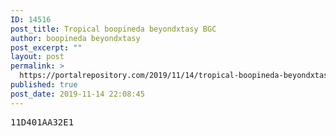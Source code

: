 ```yaml
---
ID: 14516
post_title: Tropical boopineda beyondxtasy BGC
author: boopineda beyondxtasy
post_excerpt: ""
layout: post
permalink: >
  https://portalrepository.com/2019/11/14/tropical-boopineda-beyondxtasy-bgc/
published: true
post_date: 2019-11-14 22:08:45
---
```

<pre>11D401AA32E1</pre>